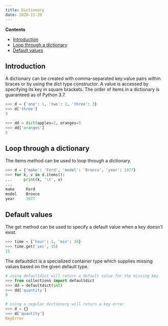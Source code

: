 ```yaml
---
title: Dictionary
date: 2020-11-29
---
```


**Contents**

- [Introduction](#introduction)
- [Loop through a dictionary](#loop-through-a-dictionary)
- [Default values](#default-values)

## Introduction

A dictionary can be created with comma-separated key:value pairs within braces or by using the dict type constructor. A value is accessed by specifying its key in square brackets. The order of items in a dictionary is guaranteed as of Python 3.7.

```python
>>> d = {'one': 1, 'two': 2, 'three': 3}
>>> d['three']
3

>>> dd = dict(apples=2, oranges=5
>>> dd['oranges']
5
```

## Loop through a dictionary

The items method can be used to loop through a dictionary.

```python
>>> d = {'make': 'Ford', 'model': 'Bronco', 'year': 1977}
>>> for k, v in d.items():
...     print(k, '\t', v)
...
make     Ford
model    Bronco
year     1977
```

## Default values

The get method can be used to specify a default value when a key doesn't
exist.

```python
>>> time = {'hour': 1, 'min': 34}
>>> time.get('sec', 15)
15
```

The defaultdict is a specialized container type which supplies missing values based on the given default type.

```python
# using defaultdict will return a default value for the missing key
>>> from collections import defaultdict
>>> dd = defaultdict(int)
>>> dd['quantity']
0

# using a regular dictionary will return a key error
>>> d = {}
>>> d['quantity']
KeyError
```
